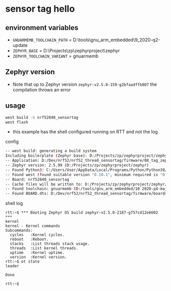 # sensor tag hello

## environment variables
* `GNUARMEMB_TOOLCHAIN_PATH` = D:\tools\gnu_arm_embedded\9_2020-q2-update
* `ZEPHYR_BASE` = D:\Projects\zp\zephyrproject\zephyr
* `ZEPHYR_TOOLCHAIN_VARIANT` = gnuarmemb

## Zephyr version
* Note that up to Zephyr version `zephyr-v2.5.0-159-g2bfaadffb807` the compilation throws an error 
## usage
```bash
west build -b nrf52840_sensortag
west flash
```

* this example has the shell configured running on RTT and not the log

config
```bash
-- west build: generating a build system
Including boilerplate (Zephyr base): D:/Projects/zp/zephyrproject/zephyr/cmake/app/boilerplate.cmake
-- Application: D:/Dev/nrf52/nrf52_thread_sensortag/firmware/08_tag_zephyr_thread
-- Zephyr version: 2.5.99 (D:/Projects/zp/zephyrproject/zephyr)
-- Found Python3: C:/Users/User/AppData/Local/Programs/Python/Python39/python.exe (found suitable exact version "3.9.0") found components: Interpreter
-- Found west (found suitable version "0.10.1", minimum required is "0.7.1")
-- Board: nrf52840_sensortag
-- Cache files will be written to: D:/Projects/zp/zephyrproject/zephyr/.cache
-- Found toolchain: gnuarmemb (D:/tools/gnu_arm_embedded/10 2020-q4-major)
-- Found BOARD.dts: D:/Dev/nrf52/nrf52_thread_sensortag/firmware/boards/arm/nrf52840_sensortag/nrf52840_sensortag.dts
```

shell log
```log
rtt:~$ *** Booting Zephyr OS build zephyr-v2.5.0-2187-g757cd12e6602  ***
kernel
kernel - Kernel commands
Subcommands:
  cycles   :Kernel cycles.
  reboot   :Reboot.
  stacks   :List threads stack usage.
  threads  :List kernel threads.
  uptime   :Kernel uptime.
  version  :Kernel version.
rtt:~$ ot state
leader

Done

rtt:~$ 
```
